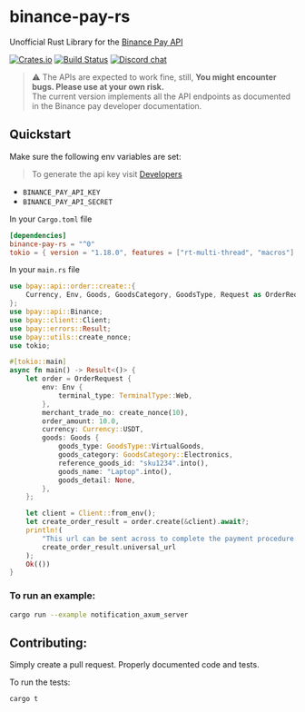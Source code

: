 # binance-pay-rs

Unofficial Rust Library for the [Binance Pay API](https://developers.binance.com/docs/binance-pay/introduction)

[![Crates.io][crates-badge]][crates-url]
[![Build Status][actions-badge]][actions-url]
[![Discord chat][discord-badge]][discord-url]


[actions-badge]: https://img.shields.io/github/workflow/status/akarsh1995/binance-pay-rs/Continuous%20integration?style=for-the-badge
[actions-url]: https://github.com/akarsh1995/binance-pay-rs/actions

[discord-badge]: https://img.shields.io/discord/974880467801235546?style=for-the-badge
[discord-url]: https://discord.gg/Y5yxfQUC

[crates-badge]: https://img.shields.io/crates/v/binance-pay-rs?style=for-the-badge
[crates-url]: https://crates.io/crates/binance-pay-rs

> :warning: The APIs are expected to work fine, still, **You might encounter bugs. Please use at your own risk.**   
The current version implements all the API endpoints as documented in the Binance pay developer documentation.

## Quickstart

Make sure the following env variables are set:
> To generate the api key visit [Developers](https://merchant.binance.com/en/dashboard/developers)
  - `BINANCE_PAY_API_KEY`
  - `BINANCE_PAY_API_SECRET`
  

In your `Cargo.toml` file
```toml
[dependencies]
binance-pay-rs = "^0"
tokio = { version = "1.18.0", features = ["rt-multi-thread", "macros"] }
```

In your `main.rs` file

```rust
use bpay::api::order::create::{
    Currency, Env, Goods, GoodsCategory, GoodsType, Request as OrderRequest, TerminalType,
};
use bpay::api::Binance;
use bpay::client::Client;
use bpay::errors::Result;
use bpay::utils::create_nonce;
use tokio;

#[tokio::main]
async fn main() -> Result<()> {
    let order = OrderRequest {
        env: Env {
            terminal_type: TerminalType::Web,
        },
        merchant_trade_no: create_nonce(10),
        order_amount: 10.0,
        currency: Currency::USDT,
        goods: Goods {
            goods_type: GoodsType::VirtualGoods,
            goods_category: GoodsCategory::Electronics,
            reference_goods_id: "sku1234".into(),
            goods_name: "Laptop".into(),
            goods_detail: None,
        },
    };

    let client = Client::from_env();
    let create_order_result = order.create(&client).await?;
    println!(
        "This url can be sent across to complete the payment procedure: {}",
        create_order_result.universal_url
    );
    Ok(())
}
```

### To run an example: 
```sh
cargo run --example notification_axum_server
```

## Contributing:


Simply create a pull request. Properly documented code and tests.  

To run the tests:

```sh
cargo t
```
